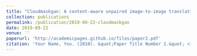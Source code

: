 ```yaml
---
title: "Cloudmaskgan: A content-aware unpaired image-to-image translation algorithm for remote sensing imagery"
collection: publications
permalink: /publication/2019-09-22-cloudmaskgan
date: 2019-09-22
venue: ''
paperurl: 'http://academicpages.github.io/files/paper2.pdf'
citation: 'Your Name, You. (2010). &quot;Paper Title Number 2.&quot; <i>Journal 1</i>. 1(2).'
---
```

